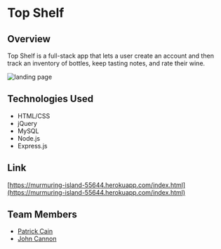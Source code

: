 # Top Shelf
## Overview
Top Shelf is a full-stack app that lets a user create an account and then track an inventory of bottles, keep tasting notes, and rate their wine.

![landing page](https://github.com/fox-yokai/top-shelf/blob/master/assets/img/image.jpg?raw=true)

## Technologies Used
- HTML/CSS
- jQuery
- MySQL
- Node.js
- Express.js

## Link
[https://murmuring-island-55644.herokuapp.com/index.html](https://murmuring-island-55644.herokuapp.com/index.html)

## Team Members
- [Patrick Cain](https://github.com/fox-yokai)
- [John Cannon](https://github.com/frunox)